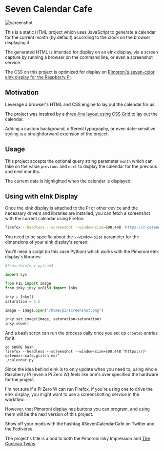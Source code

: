 # Seven Calendar Cafe

![screenshot](https://cdn.glitch.com/b8a38280-42c0-4d93-921c-b87f4ba67e1a%2Fseven-calendar-cafe.jpg?v=1609057836948 "A screenshot of the HTML produced by this project. Shown is a calendar for December 2020, weeks starting on Sunday and the 26th highlighted as the current date.")

This is a static HTML project which uses JavaScript to generate a calendar for the current month (by default) according to the clock on the browser displaying it.

The generated HTML is intended for display on an eInk display, via a screen capture by running a browser on the command line, or even a screenshot service.

The CSS on this project is optimized for display on [Pimoroni's seven-color eInk display for the Raspberry Pi](https://shop.pimoroni.com/products/inky-impression).

## Motivation

Leverage a browser's HTML and CSS engine to lay out the calendar for us. 

The project was inspired by a [three-line layout using CSS Grid](https://calendartricks.com/a-calendar-in-three-lines-of-css/) to lay out the calendar. 

Adding a custom background, different typography, or even date-sensitive styling is a straightforward extension of the project.

## Usage

This project accepts the optional query string parameter `month` which can take on the value `previous` and `next` to display the calendar for the previous and next months.

The current date is highlighted when the calendar is displayed.

## Using with eInk Display

Once the eInk display is attached to the Pi or other device and the necessary drivers and libraries are installed, you can fetch a screenshot with the current calendar using Firefox:

``` bash
firefox --headless --screenshot --window-size=600,448 'https://7-calendar-cafe.glitch.me/'
```

You need to be specific about the `--window-size` parameter for the dimensions of your eInk display's screen.

You'll need a script (in this case Python) which works with the Pimoroni eInk display's libraries:

``` python
#!/usr/bin/env python3

import sys

from PIL import Image
from inky.inky_uc8159 import Inky

inky = Inky()
saturation = 0.5

image = Image.open("/home/pi/screenshot.png")

inky.set_image(image, saturation=saturation)
inky.show()
```

And a bash script can run the process daily once you set up `crontab` entries for it.

```
cd $HOME bash
firefox --headless --screenshot --window-size=600,448 "https://7-calendar-cafe.glitch.me/"
./calendar.py
```

Since the idea behind eInk is to only update when you need to, using whole Raspberry Pi (even a Pi Zero W) feels like one's over specified the hardware for the project. 

I'm not sure if a Pi Zero W can run Firefox, if you're using one to drive the eInk display, you might want to use a screenshotting service in the workflow. 

However, that Pimoroni display has buttons you can program, and using them will be the next version of this project.

Show off your mods with the hashtag #SevenCalendarCafe on Twitter and the Fediverse.

The project's title is a nod to both the Pimoroni Inky Impression and [The Cocteau Twins](https://www.discogs.com/Cocteau-Twins-Four-Calendar-Caf%C3%A9/master/5057).
